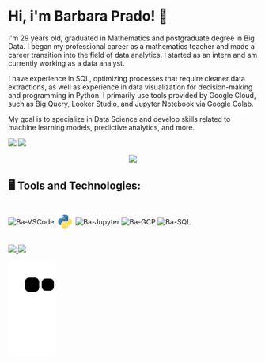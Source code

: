 <div dsplay="inline-block">
 
 <h1 align="left">Hi, i'm Barbara Prado! 🤗</h1>

I'm 29 years old, graduated in Mathematics and postgraduate degree in Big Data. I began my professional career as a mathematics teacher and made a career transition into the field of data analytics. I started as an intern and am currently working as a data analyst.

I have experience in SQL, optimizing processes that require cleaner data extractions, as well as experience in data visualization for decision-making and programming in Python. I primarily use tools provided by Google Cloud, such as Big Query, Looker Studio, and Jupyter Notebook via Google Colab.

My goal is to specialize in Data Science and develop skills related to machine learning models, predictive analytics, and more.

<div> 
  <a href="https://www.linkedin.com/in/barbara-rodrigues-prado-58b337137/" target="_blank"><img src="https://img.shields.io/badge/-LinkedIn-%230077B5?style=for-the-badge&logo=linkedin&logoColor=white" target="_blank"></a> 
  <a href = "mailto:babitaprado56@gmail.com"><img src="https://img.shields.io/badge/Gmail-D14836?style=for-the-badge&logo=gmail&logoColor=white" target="_blank"></a>
  
</div>
<p align="center">
  <img src="https://c.tenor.com/29Ok5pc0ivAAAAAM/gatinho-gato.gif" width="200">
</p>

## 🖥️ Tools and Technologies:
<div align="left"> 
 <div style="display: inline_block"><br>
 <img align="center" alt="Ba-VSCode" height="30" width="30" src="https://static-00.iconduck.com/assets.00/file-type-vscode-icon-512x508-376y62ux.png" title = "VSCode">
 <img align="center" alt="Ba-Python" height="35" width="35" src="https://raw.githubusercontent.com/devicons/devicon/master/icons/python/python-original.svg" title =  "Python">
 <img align="center" alt="Ba-Jupyter" height="35" width="30" src="https://dimensionless.in/wp-content/uploads/2020/04/1200px-Jupyter_logo.svg_.png" title = "Jupyter Notebook">
 <img align="center" alt="Ba-GCP" height="30" width="35" src="https://www.pngegg.com/pt/png-notnn" title = "GCP">
 <img align="center" alt="Ba-SQL" height="60" width="60" src="https://pngimg.com/uploads/mysql/mysql_PNG29.png" title = "MySQL">
</div> 

 ##
<p align="left">
<a href="https://github.com/Baaprado">
  <img height="170em" src="https://github-readme-stats-eight-theta.vercel.app/api?username=Baaprado&show_icons=false&theme=algolia&include_all_commits=false&count_private=true"/>
  <img height="170em" src="https://github-readme-stats-eight-theta.vercel.app/api/top-langs/?username=Baaprado&layout=compact&langs_count=8&theme=algolia"/>
</a>
</p>
  
![Snake animation](https://github.com/Baaprado/Baaprado/blob/output/github-contribution-grid-snake.svg)

